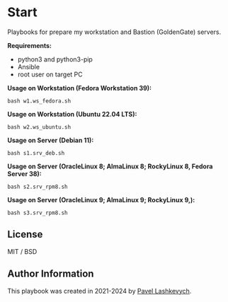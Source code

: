 # Start #

Playbooks for prepare my workstation and Bastion (GoldenGate) servers.

**Requirements:**
* python3 and python3-pip
* Ansible
* root user on target PC

**Usage on Workstation (Fedora Workstation 39):**
```
bash w1.ws_fedora.sh
```

**Usage on Workstation (Ubuntu 22.04 LTS):**
```
bash w2.ws_ubuntu.sh
```

**Usage on Server (Debian 11):**

```
bash s1.srv_deb.sh
```

**Usage on Server (OracleLinux 8; AlmaLinux 8; RockyLinux 8, Fedora Server 38):**
```
bash s2.srv_rpm8.sh
```

**Usage on Server (OracleLinux 9; AlmaLinux 9; RockyLinux 9,):**
```
bash s3.srv_rpm8.sh
```

## License ##

MIT / BSD

## Author Information ##

This playbook was created in 2021-2024 by [Pavel Lashkevych](https://laspavel.top/).
